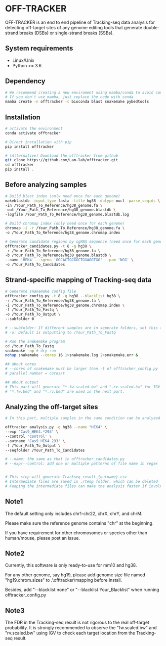 OFF-TRACKER
=======================

OFF-TRACKER is an end to end pipeline of Tracking-seq data analysis for detecting off-target sites of any genome editing tools that generate double-strand breaks (DSBs) or single-strand breaks (SSBs).

System requirements
-----
* Linux/Unix 
* Python >= 3.6

Dependency
-----

```bash
# We recommend creating a new enviroment using mamba/conda to avoid compatibility problems
# If you don't use mamba, just replace the code with conda 
mamba create -n offtracker -c bioconda blast snakemake pybedtools
```


Installation 
-----

```bash
# activate the environment
conda activate offtracker

# Direct installation with pip
pip install offtracker

# (Alternative) Download the offtracker from github
git clone https://github.com/Lan-lab/offtracker.git 
cd offtracker
pip install .
```


Before analyzing samples
-----

```bash
# Build blast index (only need once for each genome)
makeblastdb -input_type fasta -title hg38 -dbtype nucl -parse_seqids \
-in /Your_Path_To_Reference/hg38_genome.fa \
-out /Your_Path_To_Reference/hg38_genome.blastdb \
-logfile /Your_Path_To_Reference/hg38_genome.blastdb.log

# Build chromap index (only need once for each genome)
chromap -i -r /Your_Path_To_Reference/hg38_genome.fa \
-o /Your_Path_To_Reference/hg38_genome.chromap.index

# Generate candidate regions by sgRNA sequence (need once for each genome and sgRNA)
offtracker_candidates.py -t 8 -g hg38 \
-r /Your_Path_To_Reference/hg38_genome.fa \
-b /Your_Path_To_Reference/hg38_genome.blastdb \
--name 'HEK4' --sgrna 'GGCACTGCGGCTGGAGGTGG' --pam 'NGG' \
-o /Your_Path_To_Candidates

```

Strand-specific mapping of Tracking-seq data 
-----

```bash
# Generate snakemake config file 
offtracker_config.py -t 8 -g hg38 --blacklist hg38 \
-r /Your_Path_To_Reference/hg38_genome.fa \
-i /Your_Path_To_Reference/hg38_genome.chromap.index \
-f /Your_Path_To_Fastq \
-o /Your_Path_To_Output \ 
--subfolder 0 

# --subfolder: If different samples are in seperate folders, set this to 1
# -o: Default is outputting to /Your_Path_To_Fastq

# Run the snakemake program
cd /Your_Path_To_Fastq
snakemake -np # dry run
nohup snakemake --cores 16 1>snakemake.log 2>snakemake.err &

## about cores
# --cores of snakemake must be larger than -t of offtracker_config.py
# parallel number = cores/t

## about output
# This part will generate "*.fw.scaled.bw" and ".rv.scaled.bw" for IGV visualization
# "*.fw.bed" and "*.rv.bed" are used in the next part.
```


Analyzing the off-target sites
-----

```bash
# In this part, multiple samples in the same condition can be analyzed in a single run by pattern recogonization of sample names

offtracker_analysis.py -g hg38 --name "HEK4" \
--exp 'Cas9_HEK4.*293' \
--control 'control' \
--outname 'Cas9_HEK4_293' \
-f /Your_Path_To_Output \
--seqfolder /Your_Path_To_Candidates

# --name: the same as that in offtracker_candidates.py
# --exp/--control: add one or multiple patterns of file name in regex


# This step will generate Trackseq_result_{outname}.csv
# Intermediate files are saved in ./temp folder, which can be deleted 
# Keeping the intermediate files can make the analysis faster if involving previously analyzed samples (e.g. using the same control samples for different analyses)
```


Note1
--------------
The default setting only includes chr1-chr22, chrX, chrY, and chrM.

Please make sure the reference genome contains "chr" at the beginning. 

If you have requirement for other chromosomes or species other than human/mouse, please post an issue.

Note2
--------------
Currently, this software is only ready-to-use for mm10 and hg38. 

For any other genome, say hg19, please add genome size file named "hg19.chrom.sizes" to .\offtracker\mapping before install.

Besides, add "--blacklist none" or "--blacklist Your_Blacklist" when running offtracker_config.py

Note3
--------------
The FDR in the Tracking-seq result is not rigorous to the real off-target probability.
It is strongly recommended to observe the "fw.scaled.bw" and "rv.scaled.bw" using IGV to check each target location from the Tracking-seq result.

